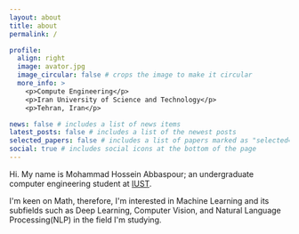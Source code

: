 ```yaml
---
layout: about
title: about
permalink: /

profile:
  align: right
  image: avator.jpg
  image_circular: false # crops the image to make it circular
  more_info: >
    <p>Compute Engineering</p>
    <p>Iran University of Science and Technology</p>
    <p>Tehran, Iran</p>

news: false # includes a list of news items
latest_posts: false # includes a list of the newest posts
selected_papers: false # includes a list of papers marked as "selected={true}"
social: true # includes social icons at the bottom of the page
---
```

Hi. My name is Mohammad Hossein Abbaspour; an undergraduate computer engineering student at [IUST](http://www.iust.ac.ir/en).

I'm keen on Math, therefore, I'm interested in Machine Learning and its subfields such as Deep Learning, Computer Vision, and Natural Language Processing(NLP) in the field I'm studying.
